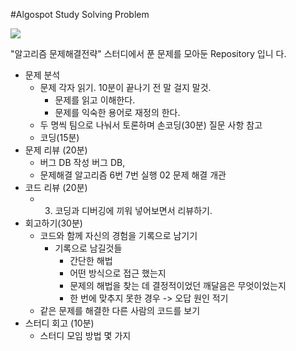 #Algospot Study Solving Problem

![](http://i.imgur.com/QHhO8bd.jpg)

"알고리즘 문제해결전략" 스터디에서 푼 문제를 모아둔 Repository 입니
다.

- 문제 분석
    - 문제 각자 읽기. 10분이 끝나기 전 말 걸지 말것.
        - 문제를 읽고 이해한다.
        - 문제를 익숙한 용어로 재정의 한다.
    - 두 명씩 팀으로 나눠서 토론하며 손코딩(30분) 질문 사항 참고
    - 코딩(15분)
- 문제 리뷰 (20분)
    - 버그 DB 작성  버그 DB,
    - 문제해결 알고리즘 6번 7번 실행  02 문제 해결 개관
- 코드 리뷰 (20분)
    - 03. 코딩과 디버깅에 끼워 넣어보면서 리뷰하기.
- 회고하기(30분)
    - 코드와 함께 자신의 경험을 기록으로 남기기
        - 기록으로 남길것들
            - 간단한 해법
            - 어떤 방식으로 접근 했는지
            - 문제의 해법을 찾는 데 결정적이었던 깨달음은 무엇이었는지
            - 한 번에 맞추지 못한 경우 -> 오답 원인 적기
    - 같은 문제를 해결한 다른 사람의 코드를 보기
- 스터디 회고 (10분)
    - 스터디 모임 방법 몇 가지